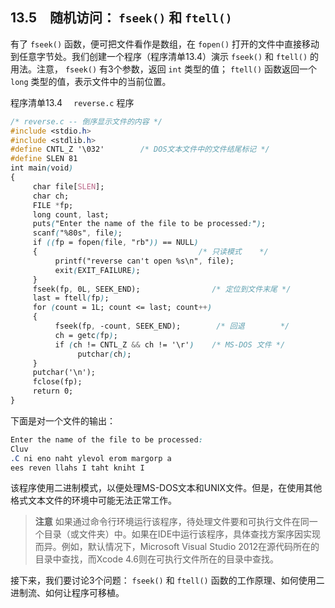 ## 13.5　随机访问： `fseek()` 和 `ftell()` 

有了 `fseek()` 函数，便可把文件看作是数组，在 `fopen()` 打开的文件中直接移动到任意字节处。我们创建一个程序（程序清单13.4）演示 `fseek()` 和 `ftell()` 的用法。注意， `fseek()` 有3个参数，返回 `int` 类型的值； `ftell()` 函数返回一个 `long` 类型的值，表示文件中的当前位置。

程序清单13.4　 `reverse.c` 程序

```css
/* reverse.c -- 倒序显示文件的内容 */
#include <stdio.h>
#include <stdlib.h>
#define CNTL_Z '\032'        /* DOS文本文件中的文件结尾标记 */
#define SLEN 81
int main(void)
{
     char file[SLEN];
     char ch;
     FILE *fp;
     long count, last;
     puts("Enter the name of the file to be processed:");
     scanf("%80s", file);
     if ((fp = fopen(file, "rb")) == NULL)
     {                                    /* 只读模式    */
          printf("reverse can't open %s\n", file);
          exit(EXIT_FAILURE);
     }
     fseek(fp, 0L, SEEK_END);                /* 定位到文件末尾 */
     last = ftell(fp);
     for (count = 1L; count <= last; count++)
     {
          fseek(fp, -count, SEEK_END);        /* 回退        */
          ch = getc(fp);
          if (ch != CNTL_Z && ch != '\r')    /* MS-DOS 文件 */
               putchar(ch);
     }
     putchar('\n');
     fclose(fp);
     return 0;
}
```

下面是对一个文件的输出：

```css
Enter the name of the file to be processed:
Cluv
.C ni eno naht ylevol erom margorp a
ees reven llahs I taht kniht I

```

该程序使用二进制模式，以便处理MS-DOS文本和UNIX文件。但是，在使用其他格式文本文件的环境中可能无法正常工作。

> **注意**
> 如果通过命令行环境运行该程序，待处理文件要和可执行文件在同一个目录（或文件夹）中。如果在IDE中运行该程序，具体查找方案序因实现而异。例如，默认情况下，Microsoft Visual Studio 2012在源代码所在的目录中查找，而Xcode 4.6则在可执行文件所在的目录中查找。

接下来，我们要讨论3个问题： `fseek()` 和 `ftell()` 函数的工作原理、如何使用二进制流、如何让程序可移植。

